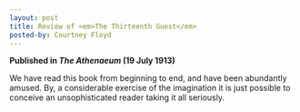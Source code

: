 ```yaml
---
layout: post
title: Review of <em>The Thirteenth Guest</em>
posted-by: Courtney Floyd
---
```

<strong>Published in <em>The Athenaeum</em> (19 July 1913)</strong>

We have read this book from beginning to end, and have been abundantly amused. By, a  considerable exercise of the imagination
it is just possible to conceive an unsophisticated reader taking it all seriously. 
